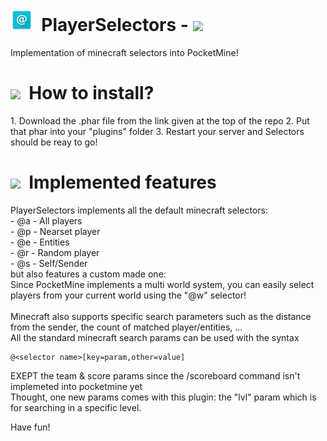 <h1>
<img src="https://github.com/Ad5001/PlayerSelectors/raw/master/icon.png" width="36px" height="36px">&nbsp;&nbsp;PlayerSelectors - 
<a href="https://poggit.pmmp.io/p/PlayerSelectors"><img src="https://poggit.pmmp.io/shield.approved/PlayerSelectors"></a>
</h1>
Implementation of minecraft selectors into PocketMine!

<h1><img src="https://png.icons8.com/?id=365&size=1x">&nbsp;&nbsp;How to install?</h1>
1. Download the .phar file from the link given at the top of the repo
2. Put that phar into your "plugins" folder
3. Restart your server and Selectors should be reay to go!

<h1><img src="https://png.icons8.com/?id=3330&size=1x">&nbsp;&nbsp;Implemented features</h1>
PlayerSelectors implements all the default minecraft selectors:<br>   
- @a - All players<br>
- @p - Nearset player<br>
- @e - Entities<br>
- @r - Random player<br>  
- @s - Self/Sender<br>    
but also features a custom made one:<br>
Since PocketMine implements a multi world system, you can easily select players from your current world using the "@w" selector!
<br><br>
Minecraft also supports specific search parameters such as the distance from the sender, the count of matched player/entities, ...<br>
All the standard minecraft search params can be used with the syntax 

```
@<selector name>[key=param,other=value]
```

EXEPT the team & score params since the /scoreboard command isn't implemeted into pocketmine yet<br> Thought, one new params comes with this plugin: the "lvl" param which is for searching in a specific level.

Have fun!
